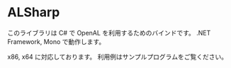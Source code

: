 ALSharp
=======

このライブラリは C# で OpenAL を利用するためのバインドです。
.NET Framework, Mono で動作します。

x86, x64 に対応しております。
利用例はサンプルプログラムをご覧ください。
